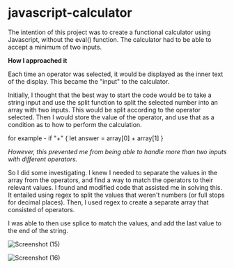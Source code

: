 # javascript-calculator

The intention of this project was to create a functional calculator using Javascript, without the eval() function. The calculator had to be able to accept a minimum of two inputs.

**How I approached it**

Each time an operator was selected, it would be displayed as the inner text of the display. This became the "input" to the calculator.

Initially, I thought that the best way to start the code would be to take a string input and use the split function to split the selected number into an array with two inputs. This would be split according to the operator selected. Then I would store the value of the operator, and use that as a condition as to how to perform the calculation.

for example - 
if "+" {
    let answer = array[0] + array[1]
}

*However, this prevented me from being able to handle more than two inputs with different operators.*

So I did some investigating. I knew I needed to separate the values in the array from the operators, and find a way to match the operators to their relevant values. I found and modified code that assisted me in solving this. It entailed using regex to split the values that weren't numbers (or full stops for decimal places). Then, I used regex to create a separate array that consisted of operators.

I was able to then use splice to match the values, and add the last value to the end of the string. 

![Screenshot (15)](https://user-images.githubusercontent.com/119801701/214330271-d262956c-c5e1-4e9c-960d-c79338a6b8b0.png) 

![Screenshot (16)](https://user-images.githubusercontent.com/119801701/214330291-a82e6aac-38df-4c03-af47-2111081185a7.png)
